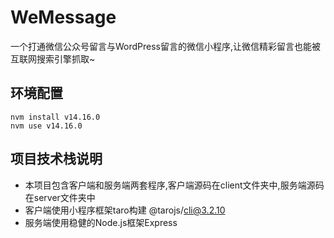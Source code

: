 # WeMessage
一个打通微信公众号留言与WordPress留言的微信小程序,让微信精彩留言也能被互联网搜索引擎抓取~


## 环境配置

```
nvm install v14.16.0
nvm use v14.16.0
```

## 项目技术栈说明

- 本项目包含客户端和服务端两套程序,客户端源码在client文件夹中,服务端源码在server文件夹中
- 客户端使用小程序框架taro构建 @tarojs/cli@3.2.10
- 服务端使用稳健的Node.js框架Express

